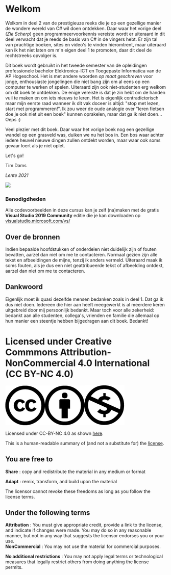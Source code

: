 
# Welkom
Welkom in deel 2 van de prestigieuze reeks die je op een gezellige manier de wondere wereld van C# wil doen ontdekken. Daar waar het vorige deel (*Zie Scherp*) geen programmeervoorkennis vereiste wordt er uiteraard in dit deel verwacht dat je reeds de basis van C# in de vingers hebt. Er zijn tal van prachtige boeken, sites en video's te vinden hieromtrent, maar uiteraard kan ik het niet laten om m'n eigen deel 1 te promoten, daar dit deel de rechtstreeks opvolger is. 

Dit boek wordt gebruikt in het tweede semester van de opleidingen professionele bachelor Elektronica-ICT en Toegepaste Informatica van de AP Hogeschool. Het is met andere woorden *op maat geschreven* voor jonge, enthousiaste jongelingen die niet bang zijn om al eens op een computer te werken of spelen. Uiteraard zijn ook niet-studenten erg welkom om dit boek te ontdekken. De enige vereiste is dat je zin hebt om de handen vuil te maken en om iets nieuws te leren. Het is eigenlijk contradictorisch maar mijn eerste raad wanneer ik dit vak doceer is altijd: "stop met lezen, start met programmeren!". Ik zou weer de oude analogie over "leren fietsen doe je ook niet uit een boek" kunnen oprakelen, maar dat ga ik niet doen... Oeps :)

Veel plezier met dit boek. Daar waar het vorige boek nog een gezellige wandel op een grasveld was, duiken we nu het bos in. Een bos waar achter iedere heuvel nieuwe dingen zullen ontdekt worden, maar waar ook soms gevaar loert als je niet oplet.

Let's go!

Tim Dams

*Lente 2021*

![](../assets/oopquesttitel.png)



### Benodigdheden

Alle codevoorbeelden in deze cursus kan je zelf (na)maken met de gratis  **Visual Studio 2019 Community** editie die je kan downloaden op [visualstudio.microsoft.com/vs/](https://visualstudio.microsoft.com/vs/)

## Over de bronnen

Indien bepaalde hoofdstukken of onderdelen niet duidelijk zijn of fouten bevatten, aarzel dan niet om me te contacteren. Normaal gezien zijn alle tekst en afbeeldingen de mijne, tenzij ik anders vermeld. Uiteraard maak ik soms fouten, als je dus een niet geattribueerde tekst of afbeelding ontdekt, aarzel dan niet om me te contacteren. 




## Dankwoord

Eigenlijk moet ik quasi dezelfde mensen bedanken zoals in deel 1. Dat ga ik dus niet doen. Iedereen die hier aan heeft meegewerkt is al meerdere keren uitgebreid door mij persoonlijk bedankt. Maar toch voor alle zekerheid: bedankt aan alle studenten, collega's, vrienden en familie die allemaal op hun manier een steentje hebben bijgedragen aan dit boek. Bedankt!




# Licensed under Creative Commmons Attribution-NonCommercial 4.0 International \(CC BY-NC 4.0\)

![Licenicon](/assets/ccicon.png)![Licenicon](/assets/ccat.png)![Licenicon](/assets/ccnc.png)

Licensed under CC-BY-NC 4.0 as shown [here](LICENSE.MD).

This is a human-readable summary of \(and not a substitute for\) the [license](LICENSE.MD).

## You are free to

**Share** : copy and redistribute the material in any medium or format

**Adapt** : remix, transform, and build upon the material

The licensor cannot revoke these freedoms as long as you follow the license terms.

## Under the following terms

**Attribution** : You must give appropriate credit, provide a link to the license, and indicate if changes were made. You may do so in any reasonable manner, but not in any way that suggests the licensor endorses you or your use.  
**NonCommercial** : You may not use the material for commercial purposes.

**No additional restrictions** : You may not apply legal terms or technological measures that legally restrict others from doing anything the license permits.
